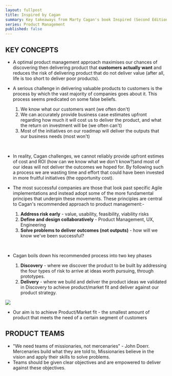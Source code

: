 ```yaml
---
layout: fullpost
title: Inspired by Cagan 
summary: Key takeaways from Marty Cagan's book Inspired (Second Edition)
series: Product Management
published: false
---
```


## KEY CONCEPTS

* A optimal product management approach maximises our chances of discovering then delivering product that **customers actually want** and reduces the risk of delivering product that do not deliver value (after all, life is too short to deliver poor products).

* A serious challenge in delivering valuable products to customers is the process by which the vast majority of companies goes about it. This process seems predicated on some false beliefs.
    1. We know what our customers want (we often don't)
    2. We can accurately provide business case estimates upfront regarding how much it will cost us to deliver the product, and what the return on investment will be (we often can't) 
    3. Most of the initiatives on our roadmap will deliver the outputs that our business needs (most won't)

<br>

* In reality, Cagan challenges, we cannot reliably provide upfront estimes of cost and ROI (how can we know what we don't know?)and most of our ideas will not deliver the outcomes we hoped for. By following such a process we are wasting time and effort that could have been invested in more fruitful initiatives (the opportunity cost).

* The most successful companies are those that look past specific Agile implementations and instead adopt some of the more fundamental principes that underpin these movements. These principles are central to Cagan's recommended approach to product management:-
    1. **Address risk early** - value, usability, feasibility, viability risks
    2. **Define and design collaboratively** - Product Management, UX, Engineering
    3. **Solve problems to deliver outcomes (not outputs)** - how will we know we've been successful?

<br>

*  Cagan boils down his recommended process into two key phases

    1. **Discovery** - where we discover the product to be built by addressing the four types of risk to arrive at ideas worth pursuing, through prototypes.
    2. **Delivery** - where we build and deliver the product ideas we validated in Discovery to achieve product/market fit and deliver against our product strategy.

<p><img class="blog-image" src="https://robertdpowell.github.io/rp_blog/img/discovery_delivery.png"/></p>


* Our aim is to achieve Product/Market fit - the smallest amount of product that meets the need of a certain segment of customers


## PRODUCT TEAMS

* "We need teams of missionaries, not mercenaries" - John Doerr.  Mercenaries build what they are told to, Missionaries believe in the vision and apply their skills to solve problems.
* Teams should be given clear objectives and are empowered to deliver against these objectives.






